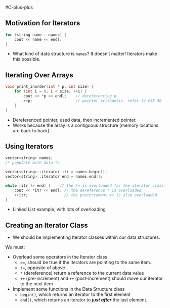 #C-plus-plus 
## Motivation for Iterators

```cpp
for (string name : names) {
	cout << name << endl;
}
```

- What kind of data structure is `names`? It doesn’t matter! Iterators make this possible.

## Iterating Over Arrays

```cpp
void print_inorder(int * p, int size) {
	for (int i = 0; i < size; ++i) {
		cout << *p << endl;    // dereferencing p
		++p;                   // pointer arithmetic. refer to CSE 30
	}
}
```

- Dereferenced pointer, used data, then incremented pointer.
- Works because the array is a contiguous structure (memory locations are back to back).

## Using Iterators

```cpp
vector<string> names;
/* populate with data */

vector<string>::iterator itr = names.begin();
vector<string>::iterator end = names.end();

while (itr != end) {    // the != is overloaded for the iterator class.
	cout << *itr << endl; // the dereference * is overloaded.
	++itr;                // the preincrement ++ is also overloaded.
}
```

- Linked List example, with lots of overloading

## Creating an Iterator Class

- We should be implementing Iterator classes within our data structures.

We must:

- Overload some operators in the Iterator class
    - `==`, should be true if the iterators are pointing to the same item.
    - `!=`, opposite of above
    - `*` (dereference) return a reference to the current data value
    - `++` (pre-increment) and `++` (post-increment) should move our iterator to the next item
- Implement some functions in the Data Structure class
    - `begin()`, which returns an iterator to the first element
    - `end()`, which returns an iterator to _**just after**_ the last element.